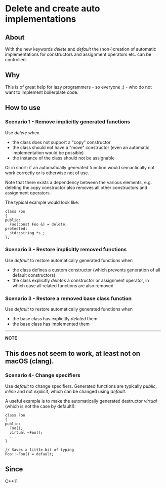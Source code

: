 # Delete and create auto implementations

## About
With the new keywords _delete_ and _default_ the (non-)creation of automatic implementations for
constructors and assignment operators etc. can be controlled.

## Why
This is of great help for lazy programmers - so everyone ;) - who do not want to implement boilerplate
code.

## How to use

### Scenario 1 - Remove implicitly generated functions
Use _delete_ when

- the class does not support a "copy" constructor
- the class should not have a "move" constructor (even an automatic implementation would be possible)
- the instance of the class should not be assignable

Or in short: if an automatically generated function would semantically not work correctly or is otherwise
not of use.

Note that there exists a dependency between the various elements, e.g. deleting the copy constructor also
removes all other constructors and assignment operators.

The typical example would look like:

```
class Foo
{
public:
  Foo(const Foo &) = delete;
protected:
  std::string *s_;
};
```

### Scenario 3 - Restore implicitly removed functions
Use _default_ to restore automatically generated functions when

- the class defines a custom constructor (which prevents generation of all default constructors)
- the class explicitly _deletes_ a constructor or assignment operator, in which case all related functions are also removed

### Scenario 3 - Restore a removed base class function
Use _default_ to restore automatically generated functions when

- the base class has explicitly _deleted_ them
- the base class has implemented them

---
**NOTE**

This does not seem to work, at least not on macOS (clang).
---

### Scenario 4- Change specifiers
Use _default_ to change specifiers. Generated functions are typically _public_, _inline_ and not _explicit_, which can be changed
using _default_.

A useful example is to make the automatically generated destructor _virtual_ (which is not the case by default!):

```
class Foo
{
public:
  Foo();
  virtual ~Foo();
  ...
}

// Saves a little bit of typing
Foo::~Foo() = default;
```


## Since
C++11
